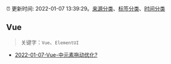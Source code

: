 :alarm_clock: 更新时间: 2022-01-07 13:39:29。[来源分类](../README.md)、[标签分类](../TAGS.md)、[时间分类](../TIMELINE.md)

## Vue


> 关键字：`Vue`、`ElementUI`



- [2022-01-07-Vue-中元素拖动优化?](https://www.v2ex.com/t/826882) 